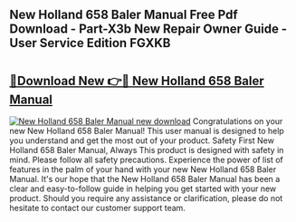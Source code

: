 ## New Holland 658 Baler Manual Free Pdf Download - Part-X3b New Repair Owner Guide - User Service Edition FGXKB

# <h2><a href="http://bc87263.oget.top/?id=New+Holland+658+Baler+Manual">🔗Download New 👉🔴 New Holland 658 Baler Manual</a></h2>

[![New Holland 658 Baler Manual new download](https://i.imgur.com/5g1atiW.png)](http://bc87263.oget.top/?id=New+Holland+658+Baler+Manual)
Congratulations on your new New Holland 658 Baler Manual! This user manual is designed to help you understand and get the most out of your product. Safety First New Holland 658 Baler Manual, Always This product is designed with safety in mind. Please follow all safety precautions. Experience the power of list of features in the palm of your hand with your new New Holland 658 Baler Manual. It's our hope that the New Holland 658 Baler Manual has been a clear and easy-to-follow guide in helping you get started with your new product. Should you require any assistance or clarification, please do not hesitate to contact our customer support team.
